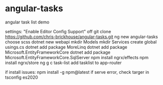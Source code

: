 # angular-tasks

angular task list demo

settings: "Enable Editor Config Support" off
git clone https://github.com/chris-brickhouse/angular-tasks.git
ng new angular-tasks
choose scss
dotnet new webapi
mkdir Models
mkdir Services
create global usings.cs
dotnet add package MoreLinq
dotnet add package Microsoft.EntityFrameworkCore
dotnet add package Microsoft.EntityFrameworkCore.SqlServer
npm install ngrx/effects
npm install ngrx/store
ng g c task-list
add tasklist to app-router

if install issues: npm install -g npm@latest
if serve error, check targer in tsconfig es2020
